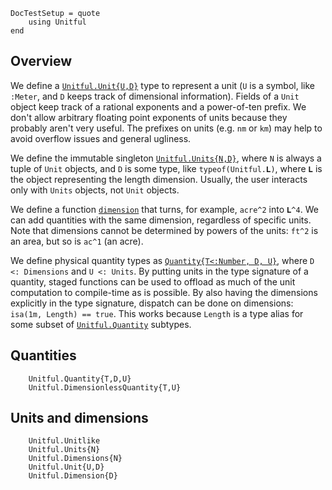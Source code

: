 ```@meta
DocTestSetup = quote
    using Unitful
end
```
## Overview
We define a [`Unitful.Unit{U,D}`](@ref) type to represent a unit (`U` is a symbol,
like `:Meter`, and `D` keeps track of dimensional information).
Fields of a `Unit` object keep track of a rational exponents and a power-of-ten
prefix. We don't allow arbitrary floating point exponents of units because they
probably aren't very useful. The prefixes on units (e.g. `nm` or `km`) may help
to avoid overflow issues and general ugliness.

We define the immutable singleton [`Unitful.Units{N,D}`](@ref), where `N` is
always a tuple of `Unit` objects, and `D` is some type, like `typeof(Unitful.𝐋)`,
where `𝐋` is the object representing the length dimension. Usually, the user
interacts only with `Units` objects, not `Unit` objects.

We define a function [`dimension`](@ref) that turns, for example, `acre^2` into
`𝐋^4`. We can add quantities with the same dimension, regardless of specific units.
Note that dimensions cannot be determined by powers of the units:
`ft^2` is an area, but so is `ac^1` (an acre).

We define physical quantity types as [`Quantity{T<:Number, D, U}`](@ref), where
`D <: Dimensions` and `U <: Units`. By putting units in the type signature of a
quantity, staged functions can be used to offload as much of the unit
computation to compile-time as is possible. By also having the dimensions
explicitly in the type signature, dispatch can be done on dimensions:
`isa(1m, Length) == true`. This works because `Length` is a type alias for
some subset of [`Unitful.Quantity`](@ref) subtypes.

## Quantities
```@docs
    Unitful.Quantity{T,D,U}
    Unitful.DimensionlessQuantity{T,U}
```

## Units and dimensions
```@docs
    Unitful.Unitlike
    Unitful.Units{N}
    Unitful.Dimensions{N}
    Unitful.Unit{U,D}
    Unitful.Dimension{D}
```
